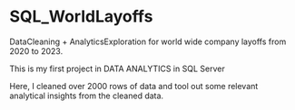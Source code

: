 # SQL_WorldLayoffs
DataCleaning + AnalyticsExploration for world wide company layoffs from 2020 to 2023.

This is my first project in DATA ANALYTICS in SQL Server

Here, I cleaned over 2000 rows of data and tool out some relevant analytical insights from the cleaned data.
